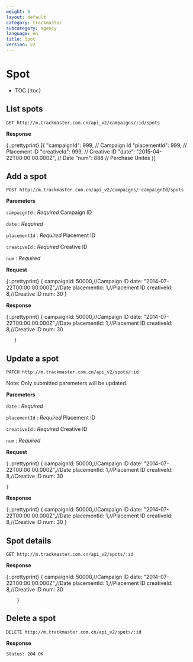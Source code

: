 ```yaml
---
weight: 8
layout: default
category: trackmaster
subcategory: agency
language: en
title: Spot
version: v2
---
```


# Spot

* TOC
{:toc}

## List spots

    GET http://m.trackmaster.com.cn/api_v2/campaigns/:id/spots

**Response**

{:.prettyprint}
    [{
    "campaignId": 999, // Campaign Id
    "placementId": 999, // Placement ID
    "creativeId": 999, // Creative ID
    "date": "2015-04-22T00:00:00.000Z", // Date
    "num": 888 // Perchase Unites
    }]

## Add a spot

    POST http://m.trackmaster.com.cn/api_v2/campaigns/:campaignId/spots

**Paremeters**

`campaignId`
: _Required_  Campaign ID

`date`
: _Required_   

`placementId`
: _Required_  Placement ID

`creativeId`
: _Required_  Creative ID

`num`
: _Required_  


**Request**

{:.prettyprint}
    {
        campaignId: 50000,//Campaign ID
        date: "2014-07-22T00:00:00.000Z",//Date
        placementId: 1,//Placement ID
        creativeId: 8,//Creative ID
        num: 30
    }

**Response**

{:.prettyprint}
    {
        campaignId: 50000,//Campaign ID
        date: "2014-07-22T00:00:00.000Z",//Date
        placementId: 1,//Placement ID
        creativeId: 8,//Creative ID
        num: 30

       }

## Update a spot

    PATCH http://m.trackmaster.com.cn/api_v2/spots/:id

Note: Only submitted paremeters will be updated.

**Paremeters**

`date`
: _Required_   

`placementId`
: _Required_  Placement ID

`creativeId`
: _Required_  Creative ID

`num`
: _Required_  

**Request**

{:.prettyprint}
    {
        campaignId: 50000,//Campaign ID
        date: "2014-07-22T00:00:00.000Z",//Date
        placementId: 1,//Placement ID
        creativeId: 8,//Creative ID
        num: 30

    }

**Response**

{:.prettyprint}
    {
        campaignId: 50000,//Campaign ID
        date: "2014-07-22T00:00:00.000Z",//Date
        placementId: 1,//Placement ID
        creativeId: 8,//Creative ID
        num: 30
    }

## Spot details

    GET http://m.trackmaster.com.cn/api_v2/spots/:id

**Response**

{:.prettyprint}
    {
        campaignId: 50000,//Campaign ID
        date: "2014-07-22T00:00:00.000Z",//Date
        placementId: 1,//Placement ID
        creativeId: 8,//Creative ID
        num: 30

        }
    
## Delete a spot

    DELETE http://m.trackmaster.com.cn/api_v2/spots/:id

**Response**

    Status: 204 OK 